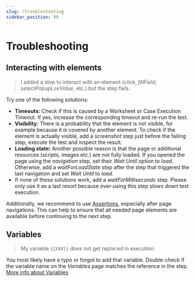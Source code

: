 ```yaml
---
slug: /troubleshooting
sidebar_position: 99
---
```


# Troubleshooting

## Interacting with elements

> I added a step to interact with an element (_click_, _fillField_, _selectPopupLovValue_, etc.) but the step fails.

Try one of the following solutions:

-   **Timeouts:**
    Check if this is caused by a Worksheet or Case Execution Timeout.
    If yes, increase the corresponding timeout and re-run the test.
-   **Visibility:**
    There is a probability that the element is not visible, for example because it is covered by another element.
    To check if the element is actually visible, add a _screenshot_ step just before the failing step, execute the test and inspect the result.
-   **Loading state:**
    Another possible reason is that the page or additional resources (scripts, images etc.) are not fully loaded.
    If you opened the page using the _navigation_ step, set their _Wait Until_ option to _load_.
    Otherwise, add a _waitForLoadState_ step after the step that triggered the last navigation and set _Wait Until_ to _load_.
-   If none of these solutions work, add a _waitForMilliseconds_ step.
    Please only use it as a last resort because over-using this step slows down test execution.

Additionally, we recommend to use [Assertions](./guides/testing-strategies/testing-quality/add-assertions.md), especially after page navigations.
This can help to ensure that all needed page elements are available before continuing to the next step.

## Variables

> My variable `{{XXX}}` does not get replaced in execution.

You most likely have a typo or forgot to add that variable.
Double-check if the variable name on the _Variables_ page matches the reference in the step.
[More info about Variables](./guides/using-lct/variables.mdx#what-happens-if-you-mistype-a-variable-name)
